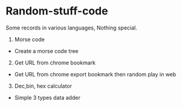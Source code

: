 # Random-stuff-code
Some records in various languages, Nothing special.

1. Morse code
- Create a morse code tree

2. Get URL from chrome bookmark
- Get URL from chrome export bookmark then random play in web

3. Dec,bin, hex calculator
- Simple 3 types data adder
